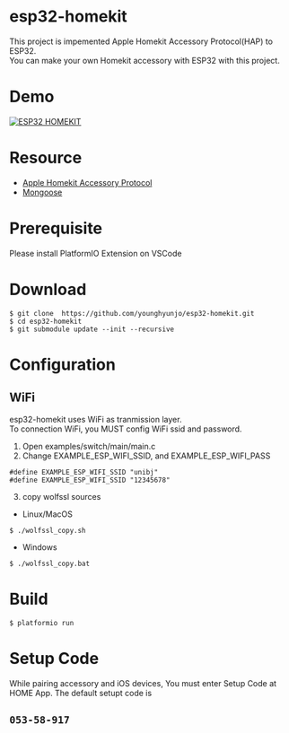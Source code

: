 # esp32-homekit

This project is impemented Apple Homekit Accessory Protocol(HAP) to ESP32.\
You can make your own Homekit accessory with ESP32 with this project.

# Demo

[![ESP32 HOMEKIT](https://img.youtube.com/vi/OTBtEQNa-1E/0.jpg)](https://www.youtube.com/watch?v=OTBtEQNa-1E "ESP32 HOMEKIT")

# Resource

- [Apple Homekit Accessory Protocol](https://developer.apple.com/support/homekit-accessory-protocol/)
- [Mongoose](https://github.com/cesanta/mongoose)

# Prerequisite

Please install PlatformIO Extension on VSCode

# Download

```
$ git clone  https://github.com/younghyunjo/esp32-homekit.git
$ cd esp32-homekit
$ git submodule update --init --recursive
```

# Configuration

## WiFi

esp32-homekit uses WiFi as tranmission layer.\
To connection WiFi, you MUST config WiFi ssid and password.

1. Open examples/switch/main/main.c
2. Change EXAMPLE_ESP_WIFI_SSID, and EXAMPLE_ESP_WIFI_PASS

```
#define EXAMPLE_ESP_WIFI_SSID "unibj"
#define EXAMPLE_ESP_WIFI_SSID "12345678"
```

3.  copy wolfssl sources

- Linux/MacOS

```
$ ./wolfssl_copy.sh
```

- Windows

```
$ ./wolfssl_copy.bat
```

# Build

```
$ platformio run
```

# Setup Code

While pairing accessory and iOS devices, You must enter Setup Code at HOME App.
The default setupt code is

## **`053-58-917`**

```

```

```

```
